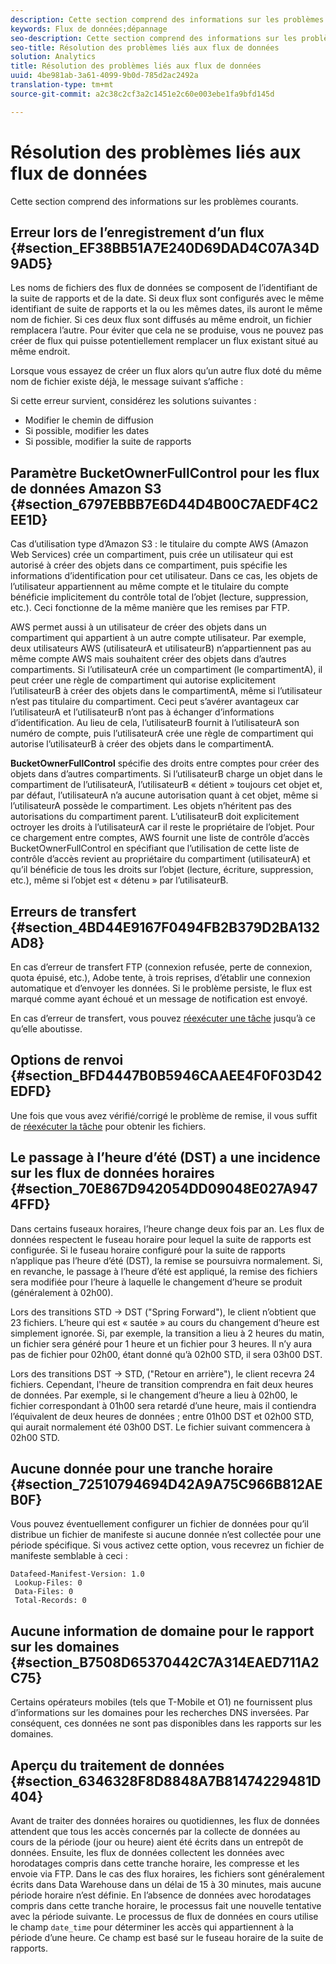 ```yaml
---
description: Cette section comprend des informations sur les problèmes courants.
keywords: Flux de données;dépannage
seo-description: Cette section comprend des informations sur les problèmes courants.
seo-title: Résolution des problèmes liés aux flux de données
solution: Analytics
title: Résolution des problèmes liés aux flux de données
uuid: 4be981ab-3a61-4099-9b0d-785d2ac2492a
translation-type: tm+mt
source-git-commit: a2c38c2cf3a2c1451e2c60e003ebe1fa9bfd145d

---
```



# Résolution des problèmes liés aux flux de données

Cette section comprend des informations sur les problèmes courants.

## Erreur lors de l’enregistrement d’un flux {#section_EF38BB51A7E240D69DAD4C07A34D9AD5}

Les noms de fichiers des flux de données se composent de l’identifiant de la suite de rapports et de la date. Si deux flux sont configurés avec le même identifiant de suite de rapports et la ou les mêmes dates, ils auront le même nom de fichier. Si ces deux flux sont diffusés au même endroit, un fichier remplacera l’autre. Pour éviter que cela ne se produise, vous ne pouvez pas créer de flux qui puisse potentiellement remplacer un flux existant situé au même endroit.

Lorsque vous essayez de créer un flux alors qu’un autre flux doté du même nom de fichier existe déjà, le message suivant s’affiche :

Si cette erreur survient, considérez les solutions suivantes :

* Modifier le chemin de diffusion
* Si possible, modifier les dates
* Si possible, modifier la suite de rapports

## Paramètre BucketOwnerFullControl pour les flux de données Amazon S3 {#section_6797EBBB7E6D44D4B00C7AEDF4C2EE1D}

Cas d’utilisation type d’Amazon S3 : le titulaire du compte AWS (Amazon Web Services) crée un compartiment, puis crée un utilisateur qui est autorisé à créer des objets dans ce compartiment, puis spécifie les informations d’identification pour cet utilisateur. Dans ce cas, les objets de l’utilisateur appartiennent au même compte et le titulaire du compte bénéficie implicitement du contrôle total de l’objet (lecture, suppression, etc.). Ceci fonctionne de la même manière que les remises par FTP.

AWS permet aussi à un utilisateur de créer des objets dans un compartiment qui appartient à un autre compte utilisateur. Par exemple, deux utilisateurs AWS (utilisateurA et utilisateurB) n’appartiennent pas au même compte AWS mais souhaitent créer des objets dans d’autres compartiments. Si l’utilisateurA crée un compartiment (le compartimentA), il peut créer une règle de compartiment qui autorise explicitement l’utilisateurB à créer des objets dans le compartimentA, même si l’utilisateur n’est pas titulaire du compartiment. Ceci peut s’avérer avantageux car l’utilisateurA et l’utilisateurB n’ont pas à échanger d’informations d’identification. Au lieu de cela, l’utilisateurB fournit à l’utilisateurA son numéro de compte, puis l’utilisateurA crée une règle de compartiment qui autorise l’utilisateurB à créer des objets dans le compartimentA.

**BucketOwnerFullControl** spécifie des droits entre comptes pour créer des objets dans d’autres compartiments. Si l’utilisateurB charge un objet dans le compartiment de l’utilisateurA, l’utilisateurB « détient » toujours cet objet et, par défaut, l’utilisateurA n’a aucune autorisation quant à cet objet, même si l’utilisateurA possède le compartiment. Les objets n’héritent pas des autorisations du compartiment parent. L’utilisateurB doit explicitement octroyer les droits à l’utilisateurA car il reste le propriétaire de l’objet. Pour ce chargement entre comptes, AWS fournit une liste de contrôle d’accès BucketOwnerFullControl en spécifiant que l’utilisation de cette liste de contrôle d’accès revient au propriétaire du compartiment (utilisateurA) et qu’il bénéficie de tous les droits sur l’objet (lecture, écriture, suppression, etc.), même si l’objet est « détenu » par l’utilisateurB.

## Erreurs de transfert {#section_4BD44E9167F0494FB2B379D2BA132AD8}

En cas d’erreur de transfert FTP (connexion refusée, perte de connexion, quota épuisé, etc.), Adobe tente, à trois reprises, d’établir une connexion automatique et d’envoyer les données. Si le problème persiste, le flux est marqué comme ayant échoué et un message de notification est envoyé.

En cas d’erreur de transfert, vous pouvez [réexécuter une tâche](../../export/analytics-data-feed/c-df-jobs/t-job-rerun.md#task_FF9CD08685944E1EBB0CCA02F581C501) jusqu’à ce qu’elle aboutisse.

## Options de renvoi {#section_BFD4447B0B5946CAAEE4F0F03D42EDFD}

Une fois que vous avez vérifié/corrigé le problème de remise, il vous suffit de [réexécuter la tâche](../../export/analytics-data-feed/c-df-jobs/t-job-rerun.md#task_FF9CD08685944E1EBB0CCA02F581C501) pour obtenir les fichiers.

## Le passage à l’heure d’été (DST) a une incidence sur les flux de données horaires {#section_70E867D942054DD09048E027A9474FFD}

Dans certains fuseaux horaires, l’heure change deux fois par an. Les flux de données respectent le fuseau horaire pour lequel la suite de rapports est configurée. Si le fuseau horaire configuré pour la suite de rapports n’applique pas l’heure d’été (DST), la remise se poursuivra normalement. Si, en revanche, le passage à l’heure d’été est appliqué, la remise des fichiers sera modifiée pour l’heure à laquelle le changement d’heure se produit (généralement à 02h00).

Lors des transitions STD -&gt; DST ("Spring Forward"), le client n’obtient que 23 fichiers. L’heure qui est « sautée » au cours du changement d’heure est simplement ignorée. Si, par exemple, la transition a lieu à 2 heures du matin, un fichier sera généré pour 1 heure et un fichier pour 3 heures. Il n’y aura pas de fichier pour 02h00, étant donné qu’à 02h00 STD, il sera 03h00 DST.

Lors des transitions DST -&gt; STD, ("Retour en arrière"), le client recevra 24 fichiers. Cependant, l'heure de transition comprendra en fait deux heures de données. Par exemple, si le changement d’heure a lieu à 02h00, le fichier correspondant à 01h00 sera retardé d’une heure, mais il contiendra l’équivalent de deux heures de données ; entre 01h00 DST et 02h00 STD, qui aurait normalement été 03h00 DST. Le fichier suivant commencera à 02h00 STD.

## Aucune donnée pour une tranche horaire {#section_72510794694D42A9A75C966B812AEB0F}

Vous pouvez éventuellement configurer un fichier de données pour qu’il distribue un fichier de manifeste si aucune donnée n’est collectée pour une période spécifique. Si vous activez cette option, vous recevrez un fichier de manifeste semblable à ceci :

```
Datafeed-Manifest-Version: 1.0
 Lookup-Files: 0
 Data-Files: 0
 Total-Records: 0
```

## Aucune information de domaine pour le rapport sur les domaines {#section_B7508D65370442C7A314EAED711A2C75}

Certains opérateurs mobiles (tels que T-Mobile et O1) ne fournissent plus d’informations sur les domaines pour les recherches DNS inversées. Par conséquent, ces données ne sont pas disponibles dans les rapports sur les domaines.

## Aperçu du traitement de données {#section_6346328F8D8848A7B81474229481D404}

Avant de traiter des données horaires ou quotidiennes, les flux de données attendent que tous les accès concernés par la collecte de données au cours de la période (jour ou heure) aient été écrits dans un entrepôt de données. Ensuite, les flux de données collectent les données avec horodatages compris dans cette tranche horaire, les compresse et les envoie via FTP. Dans le cas des flux horaires, les fichiers sont généralement écrits dans Data Warehouse dans un délai de 15 à 30 minutes, mais aucune période horaire n’est définie. En l’absence de données avec horodatages compris dans cette tranche horaire, le processus fait une nouvelle tentative avec la période suivante. Le processus de flux de données en cours utilise le champ `date_time` pour déterminer les accès qui appartiennent à la période d’une heure. Ce champ est basé sur le fuseau horaire de la suite de rapports.
